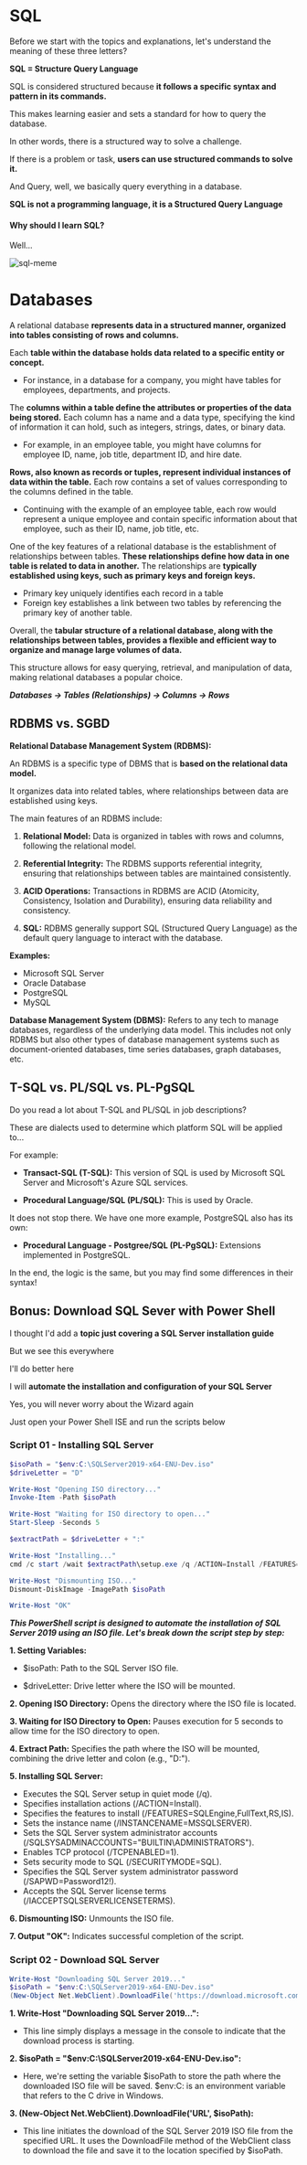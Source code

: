 # SQL
Before we start with the topics and explanations, let's understand the meaning of these three letters?

**SQL = Structure Query Language**

SQL is considered structured because **it follows a specific syntax and pattern in its commands.**

This makes learning easier and sets a standard for how to query the database.

In other words, there is a structured way to solve a challenge.

If there is a problem or task, **users can use structured commands to solve it.**

And Query, well, we basically query everything in a database.

**SQL is not a programming language, it is a Structured Query Language**

#### Why should I learn SQL?

Well...

![sql-meme](/topics/en/imgs/sql-meme.jpg)

# Databases 
A relational database **represents data in a structured manner, organized into tables consisting of rows and columns.**

Each **table within the database holds data related to a specific entity or concept.**

- For instance, in a database for a company, you might have tables for employees, departments, and projects.

The **columns within a table define the attributes or properties of the data being stored.** Each column has a name and a data type, specifying the kind of information it can hold, such as integers, strings, dates, or binary data. 

- For example, in an employee table, you might have columns for employee ID, name, job title, department ID, and hire date.

**Rows, also known as records or tuples, represent individual instances of data within the table.** Each row contains a set of values corresponding to the columns defined in the table. 

- Continuing with the example of an employee table, each row would represent a unique employee and contain specific information about that employee, such as their ID, name, job title, etc.

One of the key features of a relational database is the establishment of relationships between tables. **These relationships define how data in one table is related to data in another.** The relationships are **typically established using keys, such as primary keys and foreign keys.**
- Primary key uniquely identifies each record in a table
- Foreign key establishes a link between two tables by referencing the primary key of another table.

Overall, the **tabular structure of a relational database, along with the relationships between tables, provides a flexible and efficient way to organize and manage large volumes of data.**

This structure allows for easy querying, retrieval, and manipulation of data, making relational databases a popular choice.

***Databases -> Tables (Relationships) -> Columns -> Rows***

## RDBMS vs. SGBD
**Relational Database Management System (RDBMS):**

An RDBMS is a specific type of DBMS that is **based on the relational data model.** 

It organizes data into related tables, where relationships between data are established using keys. 

The main features of an RDBMS include:

1. **Relational Model:** Data is organized in tables with rows and columns, following the relational model.

2. **Referential Integrity:** The RDBMS supports referential integrity, ensuring that relationships between tables are maintained consistently.

3. **ACID Operations:** Transactions in RDBMS are ACID (Atomicity, Consistency, Isolation and Durability), ensuring data reliability and consistency.

4. **SQL:** RDBMS generally support SQL (Structured Query Language) as the default query language to interact with the database.

**Examples:**
- Microsoft SQL Server
- Oracle Database
- PostgreSQL
- MySQL


**Database Management System (DBMS):**
Refers to any tech to manage databases, regardless of the underlying data model. This includes not only RDBMS but also other types of database management systems such as document-oriented databases, time series databases, graph databases, etc.


## T-SQL vs. PL/SQL vs. PL-PgSQL
Do you read a lot about T-SQL and PL/SQL in job descriptions?

These are dialects used to determine which platform SQL will be applied to...

For example:

- **Transact-SQL (T-SQL):** This version of SQL is used by Microsoft SQL Server and Microsoft's Azure SQL services.

- **Procedural Language/SQL (PL/SQL):** This is used by Oracle.

It does not stop there. We have one more example, PostgreSQL also has its own:

- **Procedural Language - Postgree/SQL (PL-PgSQL):** Extensions implemented in PostgreSQL.

In the end, the logic is the same, but you may find some differences in their syntax!


## Bonus: Download SQL Sever with Power Shell
I thought I'd add a **topic just covering a SQL Server installation guide**

But we see this everywhere

I'll do better here

I will **automate the installation and configuration of your SQL Server**

Yes, you will never worry about the Wizard again

Just open your Power Shell ISE and run the scripts below

### Script 01 - Installing SQL Server
```powershell
$isoPath = "$env:C:\SQLServer2019-x64-ENU-Dev.iso"
$driveLetter = "D"

Write-Host "Opening ISO directory..."
Invoke-Item -Path $isoPath 

Write-Host "Waiting for ISO directory to open..."
Start-Sleep -Seconds 5

$extractPath = $driveLetter + ":" 

Write-Host "Installing..."
cmd /c start /wait $extractPath\setup.exe /q /ACTION=Install /FEATURES=SQLEngine,FullText,RS,IS /INSTANCENAME=MSSQLSERVER /SQLSYSADMINACCOUNTS="BUILTIN\ADMINISTRATORS" /TCPENABLED=1 /SECURITYMODE=SQL /SAPWD=Password12! /IACCEPTSQLSERVERLICENSETERMS

Write-Host "Dismounting ISO..."
Dismount-DiskImage -ImagePath $isoPath

Write-Host "OK"
```
***This PowerShell script is designed to automate the installation of SQL Server 2019 using an ISO file. Let's break down the script step by step:***

**1. Setting Variables:**
    
- $isoPath: Path to the SQL Server ISO file.

- $driveLetter: Drive letter where the ISO will be mounted.

**2. Opening ISO Directory:** Opens the directory where the ISO file is located.

**3. Waiting for ISO Directory to Open:** Pauses execution for 5 seconds to allow time for the ISO directory to open.

**4. Extract Path:** Specifies the path where the ISO will be mounted, combining the drive letter and colon (e.g., "D:").

**5. Installing SQL Server:**
- Executes the SQL Server setup in quiet mode (/q).
- Specifies installation actions (/ACTION=Install).
- Specifies the features to install (/FEATURES=SQLEngine,FullText,RS,IS).
- Sets the instance name (/INSTANCENAME=MSSQLSERVER).
- Sets the SQL Server system administrator accounts (/SQLSYSADMINACCOUNTS="BUILTIN\ADMINISTRATORS").
- Enables TCP protocol (/TCPENABLED=1).
- Sets security mode to SQL (/SECURITYMODE=SQL).
- Specifies the SQL Server system administrator password (/SAPWD=Password12!).
- Accepts the SQL Server license terms (/IACCEPTSQLSERVERLICENSETERMS).

**6. Dismounting ISO:** Unmounts the ISO file.

**7. Output "OK":** Indicates successful completion of the script.


### Script 02 - Download SQL Server
```powershell
Write-Host "Downloading SQL Server 2019..."
$isoPath = "$env:C:\SQLServer2019-x64-ENU-Dev.iso"
(New-Object Net.WebClient).DownloadFile('https://download.microsoft.com/download/7/c/1/7c14e92e-bdcb-4f89-b7cf-93543e7112d1/SQLServer2019-x64-ENU-Dev.iso', $isoPath)
```

**1. Write-Host "Downloading SQL Server 2019...":**
- This line simply displays a message in the console to indicate that the download process is starting.

**2. $isoPath = "$env:C:\SQLServer2019-x64-ENU-Dev.iso":**
- Here, we're setting the variable $isoPath to store the path where the downloaded ISO file will be saved. $env:C: is an environment variable that refers to the C drive in Windows.

**3. (New-Object Net.WebClient).DownloadFile('URL', $isoPath):**
- This line initiates the download of the SQL Server 2019 ISO file from the specified URL. It uses the DownloadFile method of the WebClient class to download the file and save it to the location specified by $isoPath.